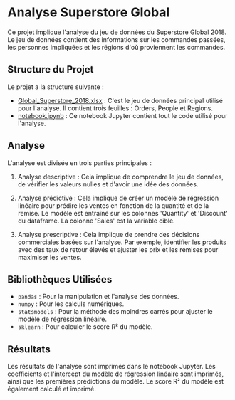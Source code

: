 # Analyse Superstore Global

Ce projet implique l'analyse du jeu de données du Superstore Global 2018. Le jeu de données contient des informations sur les commandes passées, les personnes impliquées et les régions d'où proviennent les commandes.

## Structure du Projet

Le projet a la structure suivante :

* [Global_Superstore_2018.xlsx](https://github.com/caphey/analyse-global-superstore/blob/main/Global_Superstore_2018.xlsx) : C'est le jeu de données principal utilisé pour l'analyse. Il contient trois feuilles : Orders, People et Regions.
* [notebook.ipynb](https://github.com/caphey/analyse-global-superstore/blob/main/notebook.ipynb) : Ce notebook Jupyter contient tout le code utilisé pour l'analyse.

## Analyse

L'analyse est divisée en trois parties principales :

1. Analyse descriptive : Cela implique de comprendre le jeu de données, de vérifier les valeurs nulles et d'avoir une idée des données.

2. Analyse prédictive : Cela implique de créer un modèle de régression linéaire pour prédire les ventes en fonction de la quantité et de la remise. Le modèle est entraîné sur les colonnes 'Quantity' et 'Discount' du dataframe. La colonne 'Sales' est la variable cible.

3. Analyse prescriptive : Cela implique de prendre des décisions commerciales basées sur l'analyse. Par exemple, identifier les produits avec des taux de retour élevés et ajuster les prix et les remises pour maximiser les ventes.

## Bibliothèques Utilisées

* `pandas` : Pour la manipulation et l'analyse des données.
* `numpy` : Pour les calculs numériques.
* `statsmodels` : Pour la méthode des moindres carrés pour ajuster le modèle de régression linéaire.
* `sklearn` : Pour calculer le score R² du modèle.


## Résultats

Les résultats de l'analyse sont imprimés dans le notebook Jupyter. Les coefficients et l'intercept du modèle de régression linéaire sont imprimés, ainsi que les premières prédictions du modèle. Le score R² du modèle est également calculé et imprimé.